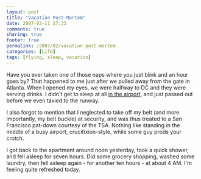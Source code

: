 ```yaml
---
layout: post
title: "Vacation Post-Mortem"
date: 2007-02-11 17:33
comments: true
sharing: true
footer: true
permalink: /2007/02/vacation-post-mortem
categories: [Life]
tags: [flying, sleep, vacation]
---
```

Have you ever taken one of those naps where you just blink and an hour goes by?  That happened to me just after we pulled away from the gate in Atlanta.  When I opened my eyes, we were halfway to DC and they were serving drinks.  I didn't get to sleep at all <a href="http://www.brockli.com/archives/2007/02/flight_home.php">in the airport</a>, and just passed out before we even taxied to the runway.

I also forgot to mention that I neglected to take off my belt (and more importantly, my belt buckle) at security, and was thus treated to a San Francisco pat-down courtesy of the TSA.  Nothing like standing in the middle of a busy airport, crucifixion-style, while some guy prods your crotch.

I got back to the apartment around noon yesterday, took a quick shower, and fell asleep for seven hours.  Did some grocery shopping, washed some laundry, then fell asleep again - for another ten hours - at about 4 AM.  I'm feeling quite refreshed today.
